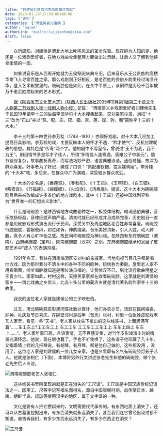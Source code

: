 ```yaml
---
title: "刘建侯对陕西地方戏曲做过贡献"
date: 2023-01-25T17:30:00+08:00
tags: ['史料']
categories: ['渭北英豪刘建侯']
author: "hqlee"
authorLink: "mailto:luijianhou@sina.com"
draft: false
---
```


　　众所周知，刘建侯是渭北大地上叱咤风云的革命先驱。现在鲜为人知的是，他还是一位戏剧爱好者，在地方戏曲收集整理方面做出过贡献，让后人又了解到他侠骨柔情的一面。

　　如果说音乐是从西周开始就为王侯祭祀庆典专用，后来音乐从王公贵族的高楼华堂飞入寻常百姓之家。那么戏剧则正好相反，是老百姓的俚俗乡韵里经过淘涤升华，登入艺术殿堂里的。碗碗腔也是如此，在关中平原上，该剧种是历经千百年被万千老百姓攒起来的艺术形式。

　　[据《陕西省志文化艺术志》（陕西人民出版社2005年11月第1版第二十章文化人物第二节戏剧人物一戏剧人物小传）](http://dfz.shaanxi.gov.cn/sqzlk/xbsxsz/szdyl/whysz/201701/t20170116_832030.html)记载： “渭南信义乡戏剧爱好者刘建侯先生于民国19年请李十三的后裔李茂华将十大本搜集起来，交刘亲笔抄录，刘把“十三”改为“石山”并以“珮、配、庙、钗、钿、宫、莲、媒、驹、庵”简称李十三的十大本。”

　　李十三的第十四世孙李芳桂（1748 -1810 ）亦颇好戏剧，对十大本几经加工提高日具影响。李芳桂的戏，主要反映本人的怀才不遇，“矜才使气”、反抗封建朝政的思想。其特色是“传奇”两个字。他的剧中不写皇帝，曾说过“王不为我，我不为王”。剧目情节多是写才子佳人，所谓“多情佳人逢寄遇，落难公子中状元”，情节错综复杂，故事曲折离奇，而写法巧妙严密，语言典雅诙谐，通俗易懂，故深为群众喜爱。好事者为了好记，编成了口诀：“佩配庙钗钿，宫莲媒驹庵”。李芳桂的“十大本”戏，多后来，在群众中广为演唱，深受城乡群众欢迎。


　　十大本的全名是，《香莲珮》、《春秋配》、《十王庙》、《玉燕钗》、《白玉钿》、《紫霞宫》、《万福莲》、《蝴蝶媒》、《火焰驹》、《清素庵》。据说，这十大本为碗碗腔剧目后来被改编成许多省份的地方戏剧本，其中《十王庙》还被中国戏剧界称为“世界唯一的幻想主义剧本”。

　　什么是碗碗腔？是陕西省地方戏曲剧种之一，板腔体结构，唱词通俗典雅，音乐悠扬轻盈，音律细腻声韵严谨。清初时就已经形成并且成熟完善，历史剧目一直都是用皮影戏形式演出流行于民间，深受关中及周边地区老百姓非常喜爱。碗碗腔行腔细腻，委婉缠绵，如泣如诉，神韵绕梁，音乐美妙清新，引人入胜，动人肺腑，真令人有心旷神怡之感。故民间称碗碗腔为神仙戏。在陕西有东府碗碗腔（渭南），西府碗碗腔（宝鸡），陕南碗碗腔（汉中）之别。东府碗碗腔继承和发展了皮影艺术中“皮人”的表演风格。

　　1991年冬天，我住在渭南临渭区安刘村的亲戚家。当地电视节目几乎都是唱地方戏，因为那时我分不清关中的各种不同的剧种，统统称为秦腔。屋里老人家不用看画面，听听唱腔就知道是哪位演员唱的，让我惊叹不已，堪比流行歌曲明星之于青少年。家家如此，村村这样，天擦黑家家都在收看碗碗腔。这里就是刘建侯的家乡——渭北戏曲之乡信义，北去十多公里的蔺店乡就是清代著名剧作家李十三的故里。

　　我说的这位老人家就是建侯公的三子映忠伯。

　　过去，渭北碗碗腔皮影民间班社数以百计，他们亦农亦艺，活跃在民间婚丧、迎神、礼庆及节日喜庆。在隔壁邻村是四甲（音念）张村，村里一位张姓皮影戏老艺人家里，看见一些“天书”。老人家从枕头下拿出的这些线装书，上面满满写着“……车工车上?工工车工上 车工工车 工工车工工车工上 车车上四上 车车上……“。老人家年事已高，言语表情，无不百感交集，对当年皮影戏演出时的情景充满怀念。他说，现在眼也暮了，手也不听使唤了，这些谱子他珍藏了几十年。又指着墙上挂的几把琴说，有胡琴，有月琴，都是他自己做的，这些都没用 ，没用了。这位老人家是刘建侯的一位儿女亲家，也是乡里颇有名气有碗碗腔灯影子艺人。他就是张相仁（下图），本博将另外行文讲述张老先生和他的碗碗腔，做个张老先生后人专访。

![渭南碗碗腔老艺人张相仁](/images/ljh/image张相仁002.jpg "渭南碗碗腔老艺人张相仁")
   
　　这些线装书里所呈现的就是正在消失的“工尺谱”。工尺谱是中国汉族传统记谱法之一。因用工、尺等字记写唱名而得名，源自中国唐朝时期，后传至日本、越南、朝鲜半岛、琉球等使用汉字的地区，属于文字谱的一种。

　　文化是要有人把它攒起来的，文明需要代代承传的。有东西地面上消失了，还可以从古墓里挖掘出来，有东西消失就永远消失了，甚至我们连它曾经出现过都不知道。谁告诉我们，有多少东西永远消失了，有多少东西正在消失？

![工尺谱](/images/ljh/image工尺谱001.jpg "工尺谱")

